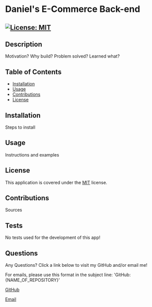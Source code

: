 # Daniel's E-Commerce Back-end
[![License: MIT](https://img.shields.io/badge/License-MIT-yellow.svg)](https://opensource.org/licenses/MIT)
---
## Description

Motivation? Why build? Problem solved? Learned what?

## Table of Contents

  - [Installation](#installation)
  - [Usage](#usage)
  - [Contributions](#contributions)
  - [License](#license)

## Installation

Steps to install

## Usage

Instructions and examples

## License

This application is covered under the [MIT](https://opensource.org/licenses/MIT) license.

## Contributions

Sources

## Tests

No tests used for the development of this app!

## Questions

Any Questions? Click a link below to visit my GitHub and/or email me!

For emails, please use this format in the subject line: 'GitHub: {NAME_OF_REPOSITORY}'

[GitHub](https://github.com/danrcross)

[Email](mailto:danrcross@gmail.com)


